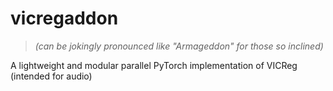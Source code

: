 # vicregaddon

> *(can be jokingly pronounced like "Armageddon" for those so inclined)*

A lightweight and modular parallel PyTorch implementation of VICReg (intended for audio)
